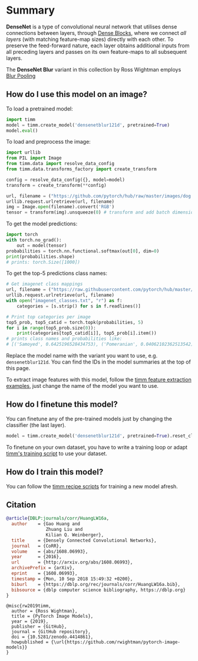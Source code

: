 # Summary

**DenseNet** is a type of convolutional neural network that utilises dense connections between layers, through [Dense Blocks](http://www.paperswithcode.com/method/dense-block), where we connect *all layers* (with matching feature-map sizes) directly with each other. To preserve the feed-forward nature, each layer obtains additional inputs from all preceding layers and passes on its own feature-maps to all subsequent layers.

The **DenseNet Blur** variant in this collection by Ross Wightman employs [Blur Pooling](http://www.paperswithcode.com/method/blur-pooling)

## How do I use this model on an image?
To load a pretrained model:

```python
import timm
model = timm.create_model('densenetblur121d', pretrained=True)
model.eval()
```

To load and preprocess the image:
```python 
import urllib
from PIL import Image
from timm.data import resolve_data_config
from timm.data.transforms_factory import create_transform

config = resolve_data_config({}, model=model)
transform = create_transform(**config)

url, filename = ("https://github.com/pytorch/hub/raw/master/images/dog.jpg", "dog.jpg")
urllib.request.urlretrieve(url, filename)
img = Image.open(filename).convert('RGB')
tensor = transform(img).unsqueeze(0) # transform and add batch dimension
```

To get the model predictions:
```python
import torch
with torch.no_grad():
    out = model(tensor)
probabilities = torch.nn.functional.softmax(out[0], dim=0)
print(probabilities.shape)
# prints: torch.Size([1000])
```

To get the top-5 predictions class names:
```python
# Get imagenet class mappings
url, filename = ("https://raw.githubusercontent.com/pytorch/hub/master/imagenet_classes.txt", "imagenet_classes.txt")
urllib.request.urlretrieve(url, filename) 
with open("imagenet_classes.txt", "r") as f:
    categories = [s.strip() for s in f.readlines()]

# Print top categories per image
top5_prob, top5_catid = torch.topk(probabilities, 5)
for i in range(top5_prob.size(0)):
    print(categories[top5_catid[i]], top5_prob[i].item())
# prints class names and probabilities like:
# [('Samoyed', 0.6425196528434753), ('Pomeranian', 0.04062102362513542), ('keeshond', 0.03186424449086189), ('white wolf', 0.01739676296710968), ('Eskimo dog', 0.011717947199940681)]
```

Replace the model name with the variant you want to use, e.g. `densenetblur121d`. You can find the IDs in the model summaries at the top of this page.

To extract image features with this model, follow the [timm feature extraction examples](https://rwightman.github.io/pytorch-image-models/feature_extraction/), just change the name of the model you want to use.

## How do I finetune this model?
You can finetune any of the pre-trained models just by changing the classifier (the last layer).
```python
model = timm.create_model('densenetblur121d', pretrained=True).reset_classifier(NUM_FINETUNE_CLASSES)
```
To finetune on your own dataset, you have to write a training loop or adapt [timm's training
script](https://github.com/rwightman/pytorch-image-models/blob/master/train.py) to use your dataset.

## How do I train this model?

You can follow the [timm recipe scripts](https://rwightman.github.io/pytorch-image-models/scripts/) for training a new model afresh.

## Citation

```BibTeX
@article{DBLP:journals/corr/HuangLW16a,
  author    = {Gao Huang and
               Zhuang Liu and
               Kilian Q. Weinberger},
  title     = {Densely Connected Convolutional Networks},
  journal   = {CoRR},
  volume    = {abs/1608.06993},
  year      = {2016},
  url       = {http://arxiv.org/abs/1608.06993},
  archivePrefix = {arXiv},
  eprint    = {1608.06993},
  timestamp = {Mon, 10 Sep 2018 15:49:32 +0200},
  biburl    = {https://dblp.org/rec/journals/corr/HuangLW16a.bib},
  bibsource = {dblp computer science bibliography, https://dblp.org}
}
```

```
@misc{rw2019timm,
  author = {Ross Wightman},
  title = {PyTorch Image Models},
  year = {2019},
  publisher = {GitHub},
  journal = {GitHub repository},
  doi = {10.5281/zenodo.4414861},
  howpublished = {\url{https://github.com/rwightman/pytorch-image-models}}
}
```

<!--
Models:
- Name: densenetblur121d
  Metadata:
    FLOPs: 3947812864
    Training Data:
    - ImageNet
    Architecture:
    - 1x1 Convolution
    - Batch Normalization
    - Blur Pooling
    - Convolution
    - Dense Block
    - Dense Connections
    - Dropout
    - Max Pooling
    - ReLU
    - Softmax
    File Size: 32456500
    Tasks:
    - Image Classification
    ID: densenetblur121d
    Crop Pct: '0.875'
    Image Size: '224'
    Interpolation: bicubic
  Code: https://github.com/rwightman/pytorch-image-models/blob/d8e69206be253892b2956341fea09fdebfaae4e3/timm/models/densenet.py#L305
  In Collection: DenseNet
- Name: tv_densenet121
  Metadata:
    FLOPs: 3641843200
    Epochs: 90
    Batch Size: 32
    Training Data:
    - ImageNet
    Training Techniques:
    - SGD with Momentum
    - Weight Decay
    Architecture:
    - 1x1 Convolution
    - Average Pooling
    - Batch Normalization
    - Convolution
    - Dense Block
    - Dense Connections
    - Dropout
    - Max Pooling
    - ReLU
    - Softmax
    File Size: 32342954
    Tasks:
    - Image Classification
    ID: tv_densenet121
    LR: 0.1
    Crop Pct: '0.875'
    LR Gamma: 0.1
    Momentum: 0.9
    Image Size: '224'
    LR Step Size: 30
    Weight Decay: 0.0001
    Interpolation: bicubic
  Code: https://github.com/rwightman/pytorch-image-models/blob/d8e69206be253892b2956341fea09fdebfaae4e3/timm/models/densenet.py#L379
  In Collection: DenseNet
- Name: densenet121
  Metadata:
    FLOPs: 3641843200
    Epochs: 90
    Batch Size: 256
    Training Data:
    - ImageNet
    Training Techniques:
    - Kaiming Initialization
    - Nesterov Accelerated Gradient
    - Weight Decay
    Training Resources: ''
    Architecture:
    - 1x1 Convolution
    - Average Pooling
    - Batch Normalization
    - Convolution
    - Dense Block
    - Dense Connections
    - Dropout
    - Max Pooling
    - ReLU
    - Softmax
    File Size: 32376726
    Tasks:
    - Image Classification
    Training Time: ''
    ID: densenet121
    LR: 0.1
    Layers: 121
    Dropout: 0.2
    Crop Pct: '0.875'
    Momentum: 0.9
    Image Size: '224'
    Weight Decay: 0.0001
    Interpolation: bicubic
  Code: https://github.com/rwightman/pytorch-image-models/blob/d8e69206be253892b2956341fea09fdebfaae4e3/timm/models/densenet.py#L295
  Config: ''
  In Collection: DenseNet
- Name: densenet201
  Metadata:
    FLOPs: 5514321024
    Epochs: 90
    Batch Size: 256
    Training Data:
    - ImageNet
    Training Techniques:
    - Kaiming Initialization
    - Nesterov Accelerated Gradient
    - Weight Decay
    Architecture:
    - 1x1 Convolution
    - Average Pooling
    - Batch Normalization
    - Convolution
    - Dense Block
    - Dense Connections
    - Dropout
    - Max Pooling
    - ReLU
    - Softmax
    File Size: 81131730
    Tasks:
    - Image Classification
    ID: densenet201
    LR: 0.1
    Layers: 201
    Dropout: 0.2
    Crop Pct: '0.875'
    Momentum: 0.9
    Image Size: '224'
    Weight Decay: 0.0001
    Interpolation: bicubic
  Code: https://github.com/rwightman/pytorch-image-models/blob/d8e69206be253892b2956341fea09fdebfaae4e3/timm/models/densenet.py#L337
  In Collection: DenseNet
- Name: densenet169
  Metadata:
    FLOPs: 4316945792
    Epochs: 90
    Batch Size: 256
    Training Data:
    - ImageNet
    Training Techniques:
    - Kaiming Initialization
    - Nesterov Accelerated Gradient
    - Weight Decay
    Architecture:
    - 1x1 Convolution
    - Average Pooling
    - Batch Normalization
    - Convolution
    - Dense Block
    - Dense Connections
    - Dropout
    - Max Pooling
    - ReLU
    - Softmax
    File Size: 57365526
    Tasks:
    - Image Classification
    ID: densenet169
    LR: 0.1
    Layers: 169
    Dropout: 0.2
    Crop Pct: '0.875'
    Momentum: 0.9
    Image Size: '224'
    Weight Decay: 0.0001
    Interpolation: bicubic
  Code: https://github.com/rwightman/pytorch-image-models/blob/d8e69206be253892b2956341fea09fdebfaae4e3/timm/models/densenet.py#L327
  In Collection: DenseNet
- Name: densenet161
  Metadata:
    FLOPs: 9931959264
    Epochs: 90
    Batch Size: 256
    Training Data:
    - ImageNet
    Training Techniques:
    - Kaiming Initialization
    - Nesterov Accelerated Gradient
    - Weight Decay
    Architecture:
    - 1x1 Convolution
    - Average Pooling
    - Batch Normalization
    - Convolution
    - Dense Block
    - Dense Connections
    - Dropout
    - Max Pooling
    - ReLU
    - Softmax
    File Size: 115730790
    Tasks:
    - Image Classification
    ID: densenet161
    LR: 0.1
    Layers: 161
    Dropout: 0.2
    Crop Pct: '0.875'
    Momentum: 0.9
    Image Size: '224'
    Weight Decay: 0.0001
    Interpolation: bicubic
  Code: https://github.com/rwightman/pytorch-image-models/blob/d8e69206be253892b2956341fea09fdebfaae4e3/timm/models/densenet.py#L347
  In Collection: DenseNet
Collections:
- Name: DenseNet
  Paper:
    title: Densely Connected Convolutional Networks
    url: https://papperswithcode.com//paper/densely-connected-convolutional-networks
  type: model-index
Type: model-index
-->